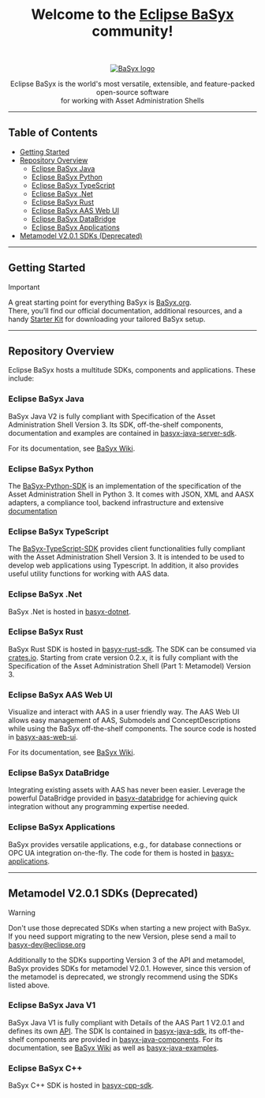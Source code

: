 <h1 align="center">Welcome to the <a href="https://eclipse.dev/basyx/">Eclipse BaSyx</a> community!</h1><br>

<p align="center">
  <a href="https://eclipse.dev/basyx/">
    <img src="https://www.eclipse.org/basyx/img/basyxlogo.png" alt="BaSyx logo">
  </a>
</p>

<p align="center">
  Eclipse BaSyx is the world's most versatile, extensible, and feature-packed open-source software <br> for working with Asset Administration Shells
</p>

---

## Table of Contents
- [Getting Started](#getting-started)
- [Repository Overview](#repository-overview)
  - [Eclipse BaSyx Java](#eclipse-basyx-java)
  - [Eclipse BaSyx Python](#eclipse-basyx-python)
  - [Eclipse BaSyx TypeScript](#eclipse-basyx-typescript)
  - [Eclipse BaSyx .Net](#eclipse-basyx-net)
  - [Eclipse BaSyx Rust](#eclipse-basyx-rust)
  - [Eclipse BaSyx AAS Web UI](#eclipse-basyx-aas-web-ui)
  - [Eclipse BaSyx DataBridge](#eclipse-basyx-databridge)
  - [Eclipse BaSyx Applications](#eclipse-basyx-applications)
- [Metamodel V2.0.1 SDKs (Deprecated)](#metamodel-v201-sdks-deprecated)

---

## Getting Started

> [!IMPORTANT]
> A great starting point for everything BaSyx is [BaSyx.org](https://basyx.org).  
> There, you’ll find our official documentation, additional resources, and a handy [Starter Kit](https://basyx.org/get-started/introduction) for downloading your tailored BaSyx setup.

---

## Repository Overview

Eclipse BaSyx hosts a multitude SDKs, components and applications. These include:

### Eclipse BaSyx Java
BaSyx Java V2 is fully compliant with Specification of the Asset Administration Shell Version 3. Its SDK, off-the-shelf components, documentation and examples are contained in [basyx-java-server-sdk](https://github.com/eclipse-basyx/basyx-java-server-sdk).

For its documentation, see [BaSyx Wiki](https://wiki.basyx.org/en/latest/content/user_documentation/basyx_components/v2/index.html).

### Eclipse BaSyx Python
The [BaSyx-Python-SDK](https://github.com/eclipse-basyx/basyx-python-sdk) is an implementation of the specification of the  Asset Administration Shell in Python 3. 
It comes with JSON, XML and AASX adapters, a compliance tool, backend infrastructure and extensive [documentation](https://basyx-python-sdk.readthedocs.io/en/latest/)

### Eclipse BaSyx TypeScript
The [BaSyx-TypeScript-SDK](https://github.com/eclipse-basyx/basyx-typescript-sdk) provides client functionalities fully compliant with the Asset Administration Shell Version 3.
It is intended to be used to develop web applications using Typescript. In addition, it also provides useful utility functions for working with AAS data.

### Eclipse BaSyx .Net
BaSyx .Net is hosted in [basyx-dotnet](https://github.com/eclipse-basyx/basyx-dotnet).

### Eclipse BaSyx Rust
BaSyx Rust SDK is hosted in [basyx-rust-sdk](https://github.com/eclipse-basyx/basyx-rust-sdk). The SDK can be consumed via [crates.io](https://crates.io/crates/basyx-rs). Starting from crate version 0.2.x, it is fully compliant with the Specification of the Asset Administration Shell (Part 1: Metamodel) Version 3. 

### Eclipse BaSyx AAS Web UI
Visualize and interact with AAS in a user friendly way. The AAS Web UI allows easy management of AAS, Submodels and ConceptDescriptions while using the BaSyx off-the-shelf components. The source code is hosted in [basyx-aas-web-ui](https://github.com/eclipse-basyx/basyx-aas-web-ui).

For its documentation, see [BaSyx Wiki](https://wiki.basyx.org/en/latest/content/user_documentation/basyx_components/web_ui/index.html).

### Eclipse BaSyx DataBridge
Integrating existing assets with AAS has never been easier. Leverage the powerful DataBridge provided in [basyx-databridge](https://github.com/eclipse-basyx/basyx-databridge) for achieving quick integration without any programming expertise needed.

### Eclipse BaSyx Applications
BaSyx provides versatile applications, e.g., for database connections or OPC UA integration on-the-fly. The code for them is hosted in [basyx-applications](https://github.com/eclipse-basyx/basyx-applications).

---

## Metamodel V2.0.1 SDKs (Deprecated)
> [!WARNING]
> Don't use those deprecated SDKs when starting a new project with BaSyx.  
> If you need support migrating to the new Version, plese send a mail to basyx-dev@eclipse.org
> 
Additionally to the SDKs supporting Version 3 of the API and metamodel, BaSyx provides SDKs for metamodel V2.0.1. However, since this version of the metamodel is deprecated, we strongly recommend using the SDKs listed above. 

### Eclipse BaSyx Java V1
BaSyx Java V1 is fully compliant with Details of the AAS Part 1 V2.0.1 and defines its own [API](https://app.swaggerhub.com/organizations/BaSyx). The SDK Is contained in [basyx-java-sdk](https://github.com/eclipse-basyx/basyx-java-sdk), its off-the-shelf components are provided in [basyx-java-components](https://github.com/eclipse-basyx/basyx-java-components).
For its documentation, see [BaSyx Wiki](http://basyx-wiki.readthedocs.io/) as well as [basyx-java-examples](https://github.com/eclipse-basyx/basyx-java-examples).

### Eclipse BaSyx C++
BaSyx C++ SDK is hosted in [basyx-cpp-sdk](https://github.com/eclipse-basyx/basyx-cpp-sdk).
